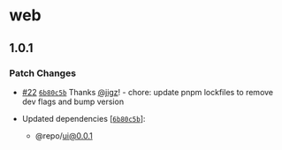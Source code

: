 # web

## 1.0.1

### Patch Changes

- [#22](https://github.com/zeroopensource/zero-schema/pull/22) [`6b80c5b`](https://github.com/zeroopensource/zero-schema/commit/6b80c5b9f394e13cb11eee15f029c732b826348a) Thanks [@jigz](https://github.com/jigz)! - chore: update pnpm lockfiles to remove dev flags and bump version

- Updated dependencies [[`6b80c5b`](https://github.com/zeroopensource/zero-schema/commit/6b80c5b9f394e13cb11eee15f029c732b826348a)]:
  - @repo/ui@0.0.1
